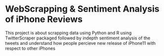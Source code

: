 # WebScrapping & Sentiment Analysis of iPhone Reviews
This project is about scrapping data using Python and R using TwitterScraper packaged followed by indepth sentiment analysis of the tweets and understand how people percieve new release of iPhone11 with respect to other iPhones 

